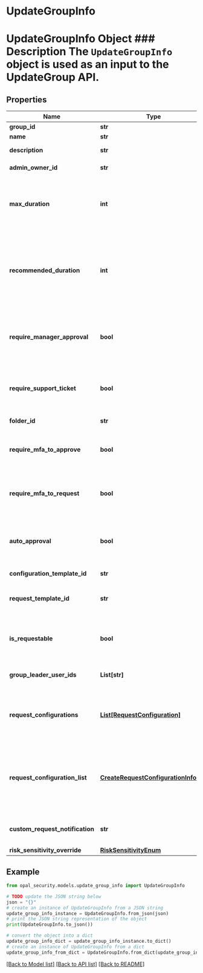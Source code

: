 # UpdateGroupInfo

# UpdateGroupInfo Object ### Description The `UpdateGroupInfo` object is used as an input to the UpdateGroup API.

## Properties

Name | Type | Description | Notes
------------ | ------------- | ------------- | -------------
**group_id** | **str** | The ID of the group. | 
**name** | **str** | The name of the group. | [optional] 
**description** | **str** | A description of the group. | [optional] 
**admin_owner_id** | **str** | The ID of the owner of the group. | [optional] 
**max_duration** | **int** | The maximum duration for which the group can be requested (in minutes). Use -1 to set to indefinite. Deprecated in favor of &#x60;request_configurations&#x60;. | [optional] 
**recommended_duration** | **int** | The recommended duration for which the group should be requested (in minutes). Will be the default value in a request. Use -1 to set to indefinite and 0 to unset. Deprecated in favor of &#x60;request_configurations&#x60;. | [optional] 
**require_manager_approval** | **bool** | A bool representing whether or not access requests to the group require manager approval. Deprecated in favor of &#x60;request_configurations&#x60;. | [optional] 
**require_support_ticket** | **bool** | A bool representing whether or not access requests to the group require an access ticket. Deprecated in favor of &#x60;request_configurations&#x60;. | [optional] 
**folder_id** | **str** | The ID of the folder that the group is located in. | [optional] 
**require_mfa_to_approve** | **bool** | A bool representing whether or not to require MFA for reviewers to approve requests for this group. | [optional] 
**require_mfa_to_request** | **bool** | A bool representing whether or not to require MFA for requesting access to this group. Deprecated in favor of &#x60;request_configurations&#x60;. | [optional] 
**auto_approval** | **bool** | A bool representing whether or not to automatically approve requests to this group. Deprecated in favor of &#x60;request_configurations&#x60;. | [optional] 
**configuration_template_id** | **str** | The ID of the associated configuration template. | [optional] 
**request_template_id** | **str** | The ID of the associated request template. Deprecated in favor of &#x60;request_configurations&#x60;. | [optional] 
**is_requestable** | **bool** | A bool representing whether or not to allow access requests to this group. Deprecated in favor of &#x60;request_configurations&#x60;. | [optional] 
**group_leader_user_ids** | **List[str]** | A list of User IDs for the group leaders of the group | [optional] 
**request_configurations** | [**List[RequestConfiguration]**](RequestConfiguration.md) | The request configuration list of the configuration template. If not provided, the default request configuration will be used. | [optional] 
**request_configuration_list** | [**CreateRequestConfigurationInfoList**](CreateRequestConfigurationInfoList.md) | The request configuration list of the configuration template. If not provided, the default request configuration will be used. Deprecated in favor of &#x60;request_configurations&#x60;. | [optional] 
**custom_request_notification** | **str** | Custom request notification sent to the requester when the request is approved. | [optional] 
**risk_sensitivity_override** | [**RiskSensitivityEnum**](RiskSensitivityEnum.md) |  | [optional] 

## Example

```python
from opal_security.models.update_group_info import UpdateGroupInfo

# TODO update the JSON string below
json = "{}"
# create an instance of UpdateGroupInfo from a JSON string
update_group_info_instance = UpdateGroupInfo.from_json(json)
# print the JSON string representation of the object
print(UpdateGroupInfo.to_json())

# convert the object into a dict
update_group_info_dict = update_group_info_instance.to_dict()
# create an instance of UpdateGroupInfo from a dict
update_group_info_from_dict = UpdateGroupInfo.from_dict(update_group_info_dict)
```
[[Back to Model list]](../README.md#documentation-for-models) [[Back to API list]](../README.md#documentation-for-api-endpoints) [[Back to README]](../README.md)


